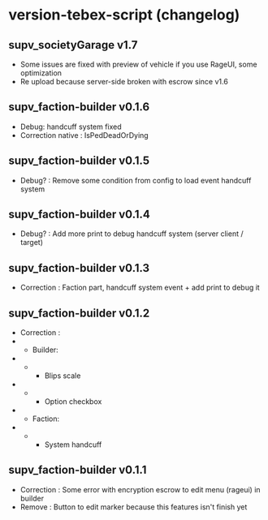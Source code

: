 # version-tebex-script (changelog)

## supv_societyGarage v1.7
- Some issues are fixed with preview of vehicle if you use RageUI, some optimization
- Re upload because server-side broken with escrow since v1.6

## supv_faction-builder v0.1.6
- Debug: handcuff system fixed
- Correction native : IsPedDeadOrDying

## supv_faction-builder v0.1.5
- Debug? : Remove some condition from config to load event handcuff system

## supv_faction-builder v0.1.4
- Debug? : Add more print to debug handcuff system (server client / target)

## supv_faction-builder v0.1.3
- Correction : Faction part, handcuff system event + add print to debug it

## supv_faction-builder v0.1.2
- Correction :
- - Builder: 
- - - Blips scale
- - - Option checkbox
- - Faction: 
- - - System handcuff

## supv_faction-builder v0.1.1
- Correction : Some error with encryption escrow to edit menu (rageui) in builder
- Remove : Button to edit marker because this features isn't finish yet